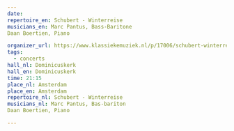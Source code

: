 ```yaml
---
date:
repertoire_en: Schubert - Winterreise 
musicians_en: Marc Pantus, Bass-Baritone
Daan Boertien, Piano

organizer_url: https://www.klassiekemuziek.nl/p/17006/schubert-winterreise-met-marc-pantus-en-daan-boertien
tags:
  - concerts
hall_nl: Dominicuskerk
hall_en: Dominicuskerk
time: 21:15
place_nl: Amsterdam 
place_en: Amsterdam 
repertoire_nl: Schubert - Winterreise 
musicians_nl: Marc Pantus, Bas-bariton
Daan Boertien, Piano

---
```



